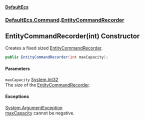 #### [DefaultEcs](./index.md 'index')
### [DefaultEcs.Command](./DefaultEcs-Command.md 'DefaultEcs.Command').[EntityCommandRecorder](./DefaultEcs-Command-EntityCommandRecorder.md 'DefaultEcs.Command.EntityCommandRecorder')
## EntityCommandRecorder(int) Constructor
Creates a fixed sized [EntityCommandRecorder](./DefaultEcs-Command-EntityCommandRecorder.md 'DefaultEcs.Command.EntityCommandRecorder').  
```csharp
public EntityCommandRecorder(int maxCapacity);
```
#### Parameters
<a name='DefaultEcs-Command-EntityCommandRecorder-EntityCommandRecorder(int)-maxCapacity'></a>
`maxCapacity` [System.Int32](https://docs.microsoft.com/en-us/dotnet/api/System.Int32 'System.Int32')  
The size of the [EntityCommandRecorder](./DefaultEcs-Command-EntityCommandRecorder.md 'DefaultEcs.Command.EntityCommandRecorder').  
  
#### Exceptions
[System.ArgumentException](https://docs.microsoft.com/en-us/dotnet/api/System.ArgumentException 'System.ArgumentException')  
[maxCapacity](#DefaultEcs-Command-EntityCommandRecorder-EntityCommandRecorder(int)-maxCapacity 'DefaultEcs.Command.EntityCommandRecorder.EntityCommandRecorder(int).maxCapacity') cannot be negative.  
